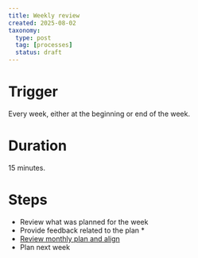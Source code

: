 ```yaml
---
title: Weekly review
created: 2025-08-02
taxonomy:
  type: post
  tag: [processes]
  status: draft
---
```


# Trigger
Every week, either at the beginning or end of the week.

# Duration
15 minutes.

# Steps
* Review what was planned for the week
* Provide feedback related to the plan
  * 
* [Review monthly plan and align](../monthly-review/article.md)
* Plan next week
